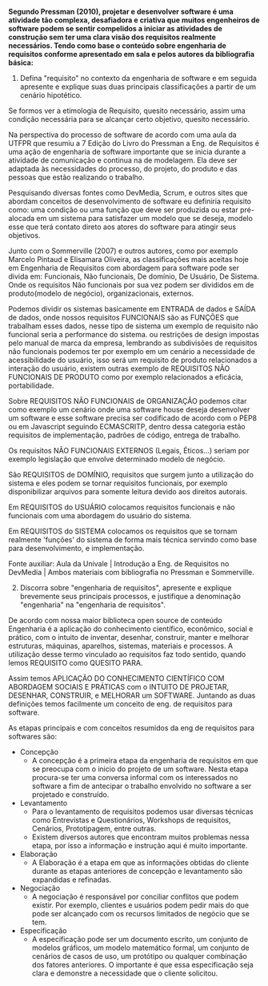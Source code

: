**Segundo Pressman (2010), projetar e desenvolver software é uma atividade tão complexa, desafiadora e criativa que muitos engenheiros de software podem se sentir compelidos a iniciar as atividades de construção sem ter uma clara visão dos requisitos realmente necessários. Tendo como base o conteúdo sobre engenharia de requisitos conforme apresentado em sala e pelos autores da bibliografia básica:**


1. Defina "requisito" no contexto da engenharia de software e em seguida apresente e explique suas duas principais classificações a partir de um cenário hipotético.

Se formos ver a etimologia de Requisito, quesito necessário, assim uma condição necessária para se alcançar certo objetivo, quesito necessário. 

Na perspectiva do processo de software de acordo com uma aula da UTFPR que resumiu a 7 Edição do Livro do Pressman a Eng. de Requisitos é uma ação de engenharia de software importante que se inicia durante a atividade de comunicação e continua na de modelagem. Ela deve ser adaptada às necessidades do processo, do projeto, do produto e das pessoas que estão realizando o trabalho.

Pesquisando diversas fontes como DevMedia, Scrum, e outros sites que abordam conceitos de desenvolvimento de software eu definiria requisito como: uma condição ou uma função que deve ser produzida ou estar pré-alocada em um sistema para satisfazer um modelo que se deseja, modelo esse que terá contato direto aos atores do software para atingir seus objetivos.

Junto com o Sommerville (2007) e outros autores, como por exemplo Marcelo Pintaud e Elisamara Oliveira, as classificações mais aceitas hoje em Engenharia de Requisitos com abordagem para software pode ser divida em: Funcionais, Não funcionais, De domínio, De Usuário, De Sistema. Onde os requisitos Não funcionais por sua vez podem ser divididos em de produto(modelo de negócio), organizacionais, externos.

Podemos dividir os sistemas basicamente em ENTRADA de dados e SAÍDA de dados, onde nossos requisitos FUNCIONAIS são as FUNÇÕES que trabalham esses dados, nesse tipo de sistema um exemplo de requisito não funcional seria a performance do sistema. ou restrições de design impostas pelo manual de marca da empresa, lembrando as subdivisões de requisitos não funcionais podemos ter por exemplo em um cenário a necessidade de acessibilidade do usuário, isso será um requisito de produto relacionados a interação do usuário, existem outras exemplo de REQUISITOS NÃO FUNCIONAIS DE PRODUTO como por exemplo relacionados a eficácia, portabilidade.

Sobre REQUISITOS NÃO FUNCIONAIS de ORGANIZAÇÃO podemos citar como exemplo um cenário onde uma software house deseja desenvolver um software e esse software precisa ser codificado de acordo com o PEP8 ou em Javascript seguindo ECMASCRITP, dentro dessa categoria estão requisitos de implementação, padrões de código, entrega de trabalho.

Os requisitos NÃO FUNCIONAIS EXTERNOS (Legais, Éticos…) seriam por exemplo legislação que envolve determinado modelo de negócio.

São REQUISITOS de DOMÍNIO, requisitos que surgem junto a utilização do sistema e eles podem se tornar requisitos funcionais, por exemplo disponibilizar arquivos para somente leitura devido aos direitos autorais.

Em REQUISITOS do USUÁRIO colocamos requisitos funcionais e não funcionais com uma abordagem do usuário do sistema.

Em REQUISITOS do SISTEMA colocamos os requisitos que se tornam realmente 'funções' do sistema de forma mais técnica servindo como base para desenvolvimento, e implementação.

 Fonte auxiliar: Aula da Univale | Introdução a Eng. de Requisitos no DevMedia | Ambos materiais com bibliografia no Pressman e Sommerville.


2. Discorra sobre "engenharia de requisitos", apresente e explique brevemente seus principais processos, e justifique a denominação "engenharia" na "engenharia de requisitos".

De acordo com nossa maior biblioteca open source de conteúdo Engenharia é a aplicação do conhecimento científico, econômico, social e prático, com o intuito de inventar, desenhar, construir, manter e melhorar estruturas, máquinas, aparelhos, sistemas, materiais e processos. A utilização desse termo vinculado ao requisitos faz todo sentido, quando lemos REQUISITO como QUESITO PARA.

Assim temos APLICAÇÃO DO CONHECIMENTO CIENTÍFICO COM ABORDAGEM SOCIAIS E PRÁTICAS com o INTUITO DE PROJETAR, DESENHAR, CONSTRUIR, e MELHORAR um SOFTWARE. Juntando as duas definições temos facilmente um conceito de eng. de requisitos para software. 

As etapas principais e com conceitos resumidos da eng de requisitos para softwares são:

*   Concepção
    *   A concepção é a primeira etapa da engenharia de requisitos em que se preocupa com o inicio do projeto de um software. Nesta etapa procura-se ter uma conversa informal com os interessados no software a fim de antecipar o trabalho envolvido no software a ser projetado e construído.
*   Levantamento
    *   Para o levantamento de requisitos podemos usar diversas técnicas como Entrevistas e Questionários, Workshops de requisitos, Cenários, Prototipagem, entre outras.
    *   Existem diversos autores que encontram muitos problemas nessa etapa, por isso a informação e instrução aqui é muito importante.
*   Elaboração
    *   A Elaboração é a etapa em que as informações obtidas do cliente durante as etapas anteriores de concepção e levantamento são expandidas e refinadas.
*   Negociação
    *   A negociação é responsável por conciliar conflitos que podem existir. Por exemplo, clientes e usuários podem pedir mais do que pode ser alcançado com os recursos limitados de negócio que se tem.
*   Especificação
    *   A especificação pode ser um documento escrito, um conjunto de modelos gráficos, um modelo matemático formal, um conjunto de cenários de casos de uso, um protótipo ou qualquer combinação dos fatores anteriores. O importante é que essa especificação seja clara e demonstre a necessidade que o cliente solicitou.

<!-- Docs to Markdown version 1.0β16 -->
